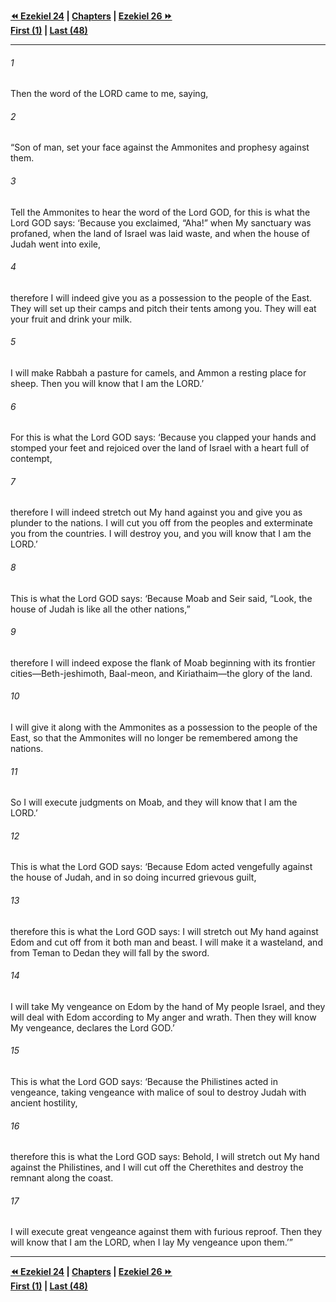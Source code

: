   
**[⏪ Ezekiel 24](./Ezekiel%2024.md) | [Chapters](./_index.md) | [Ezekiel 26 ⏩](./Ezekiel%2026.md)**  
**[First (1)](./Ezekiel%201.md) | [Last (48)](./Ezekiel%2048.md)**  
  
---  
  
###### 1  
Then the word of the LORD came to me, saying,  
  
###### 2  
“Son of man, set your face against the Ammonites and prophesy against them.  
  
###### 3  
Tell the Ammonites to hear the word of the Lord GOD, for this is what the Lord GOD says: ‘Because you exclaimed, “Aha!” when My sanctuary was profaned, when the land of Israel was laid waste, and when the house of Judah went into exile,  
  
###### 4  
therefore I will indeed give you as a possession to the people of the East. They will set up their camps and pitch their tents among you. They will eat your fruit and drink your milk.  
  
###### 5  
I will make Rabbah a pasture for camels, and Ammon a resting place for sheep. Then you will know that I am the LORD.’  
  
###### 6  
For this is what the Lord GOD says: ‘Because you clapped your hands and stomped your feet and rejoiced over the land of Israel with a heart full of contempt,  
  
###### 7  
therefore I will indeed stretch out My hand against you and give you as plunder to the nations. I will cut you off from the peoples and exterminate you from the countries. I will destroy you, and you will know that I am the LORD.’  
  
###### 8  
This is what the Lord GOD says: ‘Because Moab and Seir said, “Look, the house of Judah is like all the other nations,”  
  
###### 9  
therefore I will indeed expose the flank of Moab beginning with its frontier cities—Beth-jeshimoth, Baal-meon, and Kiriathaim—the glory of the land.  
  
###### 10  
I will give it along with the Ammonites as a possession to the people of the East, so that the Ammonites will no longer be remembered among the nations.  
  
###### 11  
So I will execute judgments on Moab, and they will know that I am the LORD.’  
  
###### 12  
This is what the Lord GOD says: ‘Because Edom acted vengefully against the house of Judah, and in so doing incurred grievous guilt,  
  
###### 13  
therefore this is what the Lord GOD says: I will stretch out My hand against Edom and cut off from it both man and beast. I will make it a wasteland, and from Teman to Dedan they will fall by the sword.  
  
###### 14  
I will take My vengeance on Edom by the hand of My people Israel, and they will deal with Edom according to My anger and wrath. Then they will know My vengeance, declares the Lord GOD.’  
  
###### 15  
This is what the Lord GOD says: ‘Because the Philistines acted in vengeance, taking vengeance with malice of soul to destroy Judah with ancient hostility,  
  
###### 16  
therefore this is what the Lord GOD says: Behold, I will stretch out My hand against the Philistines, and I will cut off the Cherethites and destroy the remnant along the coast.  
  
###### 17  
I will execute great vengeance against them with furious reproof. Then they will know that I am the LORD, when I lay My vengeance upon them.’”  
  
  
---  
  
**[⏪ Ezekiel 24](./Ezekiel%2024.md) | [Chapters](./_index.md) | [Ezekiel 26 ⏩](./Ezekiel%2026.md)**  
**[First (1)](./Ezekiel%201.md) | [Last (48)](./Ezekiel%2048.md)**  
  
